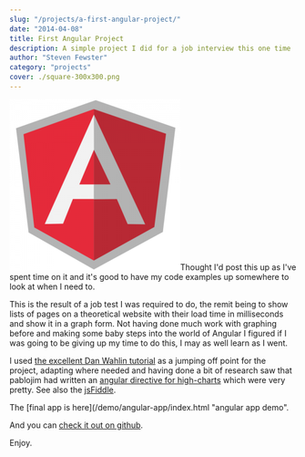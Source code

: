 ```yaml
---
slug: "/projects/a-first-angular-project/"
date: "2014-04-08"
title: First Angular Project
description: A simple project I did for a job interview this one time
author: "Steven Fewster"
category: "projects"
cover: ./square-300x300.png
---
```


<img class="h-left" alt="square" src="./square-300x300.png" width="300" height="300" />Thought I'd post this up as I've spent time on it and it's good to have my code examples up somewhere to look at when I need to.

This is the result of a job test I was required to do, the remit being to show lists of pages on a theoretical website with their load time in milliseconds and show it in a graph form. Not having done much work with graphing before and making some baby steps into the world of Angular I figured if I was going to be giving up my time to do this, I may as well learn as I went.

I used [the excellent Dan Wahlin tutorial](http://weblogs.asp.net/dwahlin/archive/2013/04/12/video-tutorial-angularjs-fundamentals-in-60-ish-minutes.aspx "I actually used the PDF") as a jumping off point for the project, adapting where needed and having done a bit of research saw that pablojim had written an [angular directive for high-charts](https://github.com/pablojim/highcharts-ng "angular directive") which were very pretty. See also the [jsFiddle](http://jsfiddle.net/pablojim/Hjdnw/ "jsFiddle Highcharts").

The [final app is here](/demo/angular-app/index.html "angular app demo".

And you can [check it out on github](https://github.com/StevenFewster/ncc "Angular Exmaple").

Enjoy.
